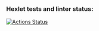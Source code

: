 ### Hexlet tests and linter status:
[![Actions Status](https://github.com/Karina1605ing/qa-engineer-project-84/actions/workflows/hexlet-check.yml/badge.svg)](https://github.com/Karina1605ing/qa-engineer-project-84/actions)
